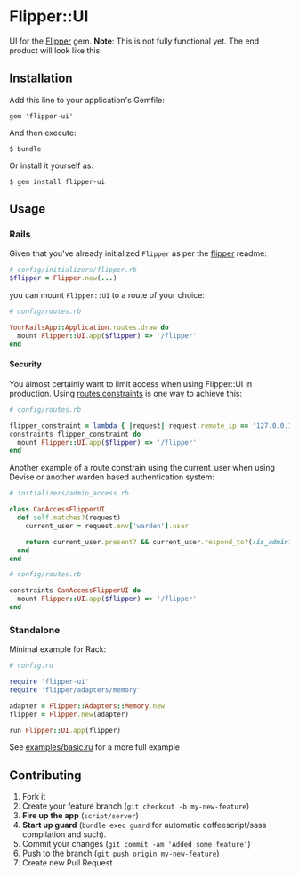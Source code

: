 # Flipper::UI

UI for the [Flipper](https://github.com/jnunemaker/flipper) gem. __Note__: This is not fully functional yet. The end product will look like this:

## Installation

Add this line to your application's Gemfile:

    gem 'flipper-ui'

And then execute:

    $ bundle

Or install it yourself as:

    $ gem install flipper-ui

## Usage

### Rails

Given that you've already initialized `Flipper` as per the [flipper](https://github.com/jnunemaker/flipper) readme:

```ruby
# config/initializers/flipper.rb
$flipper = Flipper.new(...)
```

you can mount `Flipper::UI` to a route of your choice:
```ruby
# config/routes.rb

YourRailsApp::Application.routes.draw do
  mount Flipper::UI.app($flipper) => '/flipper'
end
```

#### Security

You almost certainly want to limit access when using Flipper::UI in production. Using [routes constraints](http://guides.rubyonrails.org/routing.html#request-based-constraints) is one way to achieve this:

```ruby
# config/routes.rb

flipper_constraint = lambda { |request| request.remote_ip == '127.0.0.1' }
constraints flipper_constraint do
  mount Flipper::UI.app($flipper) => '/flipper'
end
```

Another example of a route constrain using the current_user when using Devise or another warden based authentication system:

```ruby
# initializers/admin_access.rb

class CanAccessFlipperUI
  def self.matches?(request)
    current_user = request.env['warden'].user

    return current_user.present? && current_user.respond_to?(:is_admin?) && current_user.is_admin?
  end
end

# config/routes.rb

constraints CanAccessFlipperUI do
  mount Flipper::UI.app($flipper) => '/flipper'
end
```


### Standalone

Minimal example for Rack:

```ruby
# config.ru

require 'flipper-ui'
require 'flipper/adapters/memory'

adapter = Flipper::Adapters::Memory.new
flipper = Flipper.new(adapter)

run Flipper::UI.app(flipper)
```

See [examples/basic.ru](https://github.com/jnunemaker/flipper-ui/blob/master/examples/basic.ru) for a more full example

## Contributing

1. Fork it
2. Create your feature branch (`git checkout -b my-new-feature`)
3. **Fire up the app** (`script/server`)
4. **Start up guard** (`bundle exec guard` for automatic coffeescript/sass compilation and such).
5. Commit your changes (`git commit -am 'Added some feature'`)
6. Push to the branch (`git push origin my-new-feature`)
7. Create new Pull Request
